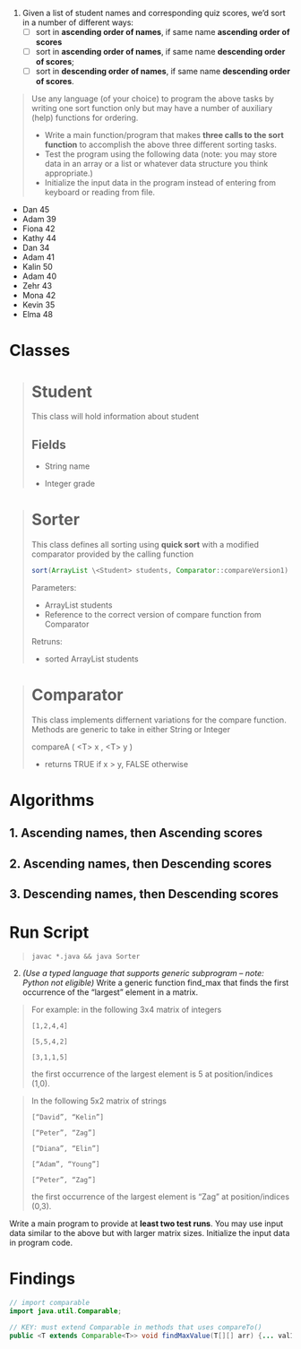 1. Given a list of student names and corresponding quiz scores, we’d sort in a number of different ways:
   - [ ] sort in **ascending order of names**, if same name **ascending order of scores**
   - [ ] sort in **ascending order of names**, if same name **descending order of scores**;
   - [ ] sort in **descending order of names**, if same name **descending order of scores**.

> Use any language (of your choice) to program the above tasks by writing one sort function only but may have a number of auxiliary (help) functions for ordering.
>
> - Write a main function/program that makes **three calls to the sort function** to accomplish the above three different sorting tasks.
> - Test the program using the following data (note: you may store data in an array or a list or whatever data structure you think appropriate.)
> - Initialize the input data in the program instead of entering from keyboard or reading from file.

- Dan 45
- Adam 39
- Fiona 42
- Kathy 44
- Dan 34
- Adam 41
- Kalin 50
- Adam 40
- Zehr 43
- Mona 42
- Kevin 35
- Elma 48

# **Classes**

> # Student
>
> This class will hold information about student
>
> ## Fields
>
> - String name
>
> - Integer grade

> # Sorter
>
> This class defines all sorting using **quick sort** with a modified comparator provided by the calling function
>
> ```java
> sort(ArrayList \<Student> students, Comparator::compareVersion1)
> ```
>
> Parameters:
>
> - ArrayList students
> - Reference to the correct version of compare function from Comparator
>
> Retruns:
>
> - sorted ArrayList students

> # Comparator
>
> This class implements differnent variations for the compare function. Methods are generic to take in either String or Integer
>
> compareA ( \<T> x , \<T> y )
>
> - returns TRUE if x > y, FALSE otherwise

# **Algorithms**

## 1. Ascending names, then Ascending scores

>

## 2. Ascending names, then Descending scores

## 3. Descending names, then Descending scores

# Run Script

> `javac *.java && java Sorter`

2. _(Use a typed language that supports generic subprogram – note: Python not eligible)_ Write a generic function find_max that finds the first occurrence of the “largest” element in a matrix.

> For example:
> in the following 3x4 matrix of integers
>
> `[1,2,4,4]`
>
> `[5,5,4,2]`
>
> `[3,1,1,5]`
>
> the first occurrence of the largest element is 5 at position/indices (1,0).

> In the following 5x2 matrix of strings
>
> `[“David”, “Kelin”]`
>
> `[“Peter”, “Zag”]`
>
> `[“Diana”, “Elin”]`
>
> `[“Adam”, “Young”]`
>
> `[“Peter”, “Zag”]`
>
> the first occurrence of the largest element is “Zag” at position/indices (0,3).

Write a main program to provide at **least two test runs**. You may use input data similar to the above but with larger matrix sizes. Initialize the input data in program code.

# Findings

```java
// import comparable
import java.util.Comparable;

// KEY: must extend Comparable in methods that uses compareTo()
public <T extends Comparable<T>> void findMaxValue(T[][] arr) {... val1.compareTo(val2) ...}
```
